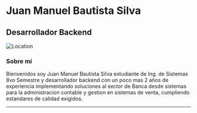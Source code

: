# Juan Manuel Bautista Silva
## Desarrollador Backend

![Location](https://img.shields.io/badge/Location-Neiva,%20Huila,%20Colombia-blue)

### Sobre mí

Bienvenidos soy Juan Manuel Bautista Silva estudiante de Ing. de Sistemas 8vo Semestre y desarrollador backend con un poco mas 2 años de experiencia implementando soluciones al sector de Banca desde sistemas para la administracion contable y gestion en sistemas de venta, cumpliendo estandares de calidad exigidos.

---
